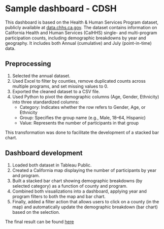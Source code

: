 # Sample dashboard - CDSH

This dashboard is based on the Health & Human Services Program dataset, publicly available at [data.chhs.ca.gov](https://data.chhs.ca.gov/dataset/health-and-human-services-program-counts). The dataset contains information on California Health and Human Services (CalHHS) single- and multi-program participation counts, including demographic breakdowns by year and geography. It includes both Annual (cumulative) and July (point-in-time) data.

## Preprocessing
1. Selected the annual dataset.
2. Used Excel to filter by counties, remove duplicated counts across multiple programs, and set missing values to 0.
3. Exported the cleaned dataset to a CSV file.
4. Used Python to pivot the demographic columns (Age, Gender, Ethnicity) into three standardized columns: 
    - Category: Indicates whether the row refers to Gender, Age, or Ethnicity
    - Group: Specifies the group name (e.g., Male, 18–64, Hispanic)
    - Value: Represents the number of participants in that group

This transformation was done to facilitate the development of a stacked bar chart.

## Dashboard development
1. Loaded both dataset in Tableau Public.
2. Created a California map displaying the number of participants by year and program.
3. Built a stacked bar chart showing demographic breakdowns (by selected category) as a function of county and program.
4. Combined both visualizations into a dashboard, applying year and program filters to both the map and bar chart.
5. Finally, added a filter action that allows users to click on a county (in the map) and automatically update the demographic breakdown (bar chart) based on the selection.

The final result can be found [here](https://public.tableau.com/views/cdsh_sample/Dashboard?:language=en-US&:sid=&:redirect=auth&:display_count=n&:origin=viz_share_link)
